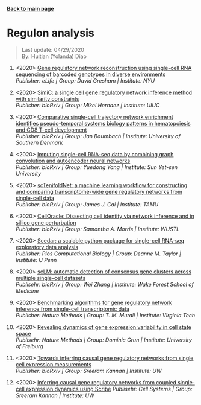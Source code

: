 **[Back to main page](https://yolanda-ht.github.io/BioinformaticsRandomSeed/)**

# Regulon analysis
> Last update: 04/29/2020 <br>
> By: Huitian (Yolanda) Diao

1. <2020> [Gene regulatory network reconstruction using single-cell RNA sequencing of barcoded genotypes in diverse environments](https://elifesciences.org/articles/51254) <br>
  *Publisher: eLife | Group: David Gresham | Institute: NYU*

2. <2020> [SimiC: a single cell gene regulatory network inference method with similarity constraints](https://www.biorxiv.org/content/10.1101/2020.04.03.023002v1.abstract) <br>
  *Publisher: bioRxiv | Group: Mikel Hernaez | Institute: UIUC*

3. <2020> [Comparative single-cell trajectory network enrichment identifies pseudo-temporal systems biology patterns in hematopoiesis and CD8 T-cell development](https://www.biorxiv.org/content/10.1101/2020.04.02.021295v3.abstract) <br>
  *Publisher: bioRxiv | Group: Jan Baumbach | Institute: University of Southern Denmark*

4. <2020> [Imputing single-cell RNA-seq data by combining graph convolution and autoencoder neural networks](https://www.biorxiv.org/content/10.1101/2020.02.05.935296v1.abstract) <br>
  *Publisher: bioRxiv | Group: Yuedong Yang | Institute: Sun Yet-sen University*
  
5. <2020> [scTenifoldNet: a machine learning workflow for constructing and comparing transcriptome-wide gene regulatory networks from single-cell data](https://www.biorxiv.org/content/10.1101/2020.02.12.931469v1) <br>
  *Publisher: bioRxiv | Group: James J. Cai | Institute: TAMU*

6. <2020> [CellOracle: Dissecting cell identity via network inference and in sillico gene perturbation](https://www.biorxiv.org/content/10.1101/2020.02.17.947416v1.abstract) <br>
  *Publisher: bioRxiv | Group: Samantha A. Morris | Institute: WUSTL*

7. <2020> [Scedar: a scalable python package for single-cell RNA-seq exploratory data analysis](https://journals.plos.org/ploscompbiol/article?id=10.1371/journal.pcbi.1007794) <br>
  *Publisher: Plos Computational Biology | Group: Deanne M. Taylor | Institute: U Penn*

8. <2020> [scLM: automatic detection of consensus gene clusters across multiple single-cell datasets](https://www.biorxiv.org/content/10.1101/2020.04.22.055822v1.abstract) <br>
  *Publisehr: bioRxiv | Group: Wei Zhang | Institute: Wake Forest School of Medicine*

9. <2020> [Benchmarking algorithms for gene regulatory network inference from single-cell transcriptomic data](https://www.nature.com/articles/s41592-019-0690-6) <br>
  *Publisher: Nature Methods | Group: T. M. Murali | Institute: Virginia Tech*

10. <2020> [Revealing dynamics of gene expression variability in cell state space](https://www.nature.com/articles/s41592-019-0632-3) <br>
  *Publisehr: Nature Methods | Group: Dominic Grun | Institute: University of Freiburg*

11. <2020> [Towards inferring causal gene regulatory networks from single cell expression measurements](https://www.biorxiv.org/content/10.1101/426981v1) <br>
  *Publisher: bioRxiv | Group: Sreeram Kannan | Institute: UW*

12. <2020> [Inferring causal gene regulatory networks from coupled single-cell expression dynamics using Scribe](https://www.sciencedirect.com/science/article/abs/pii/S2405471220300363)
  *Publisehr: Cell Systems | Group: Sreeram Kannan | Institute: UW*
  


